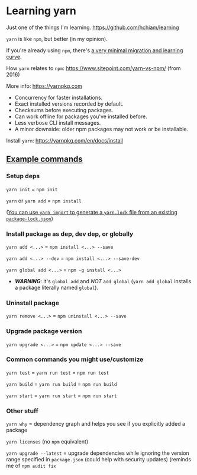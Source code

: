 # Learning yarn

Just one of the things I'm learning. https://github.com/hchiam/learning

`yarn` is like `npm`, but better (in my opinion).

If you're already using `npm`, there's [a very minimal migration and learning curve](https://yarnpkg.com/lang/en/docs/migrating-from-npm).

How `yarn` relates to `npm`: https://www.sitepoint.com/yarn-vs-npm/ (from 2016)

More info: https://yarnpkg.com

- Concurrency for faster installations.
- Exact installed versions recorded by default.
- Checksums before executing packages.
- Can work offline for packages you've installed before.
- Less verbose CLI install messages.
- A minor downside: older npm packages may not work or be installable.

Install `yarn`: https://yarnpkg.com/en/docs/install

## [Example commands](https://yarnpkg.com/lang/en/docs/migrating-from-npm/#toc-cli-commands-comparison)

### Setup deps

`yarn init` = `npm init`

`yarn` or `yarn add` = `npm install`

([You can use `yarn import` to generate a `yarn.lock` file from an existing `package-lock.json`](https://yarnpkg.com/blog/2018/06/04/yarn-import-package-lock/))

### Install package as dep, dev dep, or globally

`yarn add <...>` = `npm install <...> --save`

`yarn add <...> --dev` = `npm install <...> --save-dev`

`yarn global add <...>` = `npm -g install <...>`

- _**WARNING**_: it's `global add` and _NOT_ `add global` (`yarn add global` installs a package literally named `global`).

### Uninstall package

`yarn remove <...>` = `npm uninstall <...> --save`

### Upgrade package version

`yarn upgrade <...>` = `npm update <...> --save`

### Common commands you might use/customize

`yarn test` = `yarn run test` = `npm run test`

`yarn build` = `yarn run build` = `npm run build`

`yarn start` = `yarn run start` = `npm run start`

### Other stuff

`yarn why` = dependency graph and helps you see if you explicitly added a package

`yarn licenses` (no `npm` equivalent)

`yarn upgrade --latest` = upgrade dependencies while ignoring the version range specified in `package.json` (could help with security updates) (reminds me of `npm audit fix`
